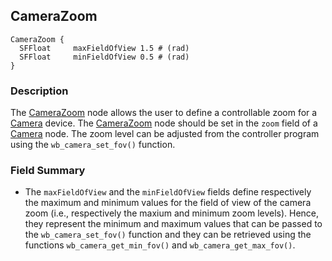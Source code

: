 ## CameraZoom

```
CameraZoom {
  SFFloat     maxFieldOfView 1.5 # (rad)
  SFFloat     minFieldOfView 0.5 # (rad)
}
```

### Description

The [CameraZoom](#camerazoom) node allows the user to define a controllable zoom
for a [Camera](camera.md#camera) device. The [CameraZoom](#camerazoom) node
should be set in the `zoom` field of a [Camera](camera.md#camera) node. The zoom
level can be adjusted from the controller program using the
`wb_camera_set_fov()` function.

### Field Summary

- The `maxFieldOfView` and the `minFieldOfView` fields define respectively the
maximum and minimum values for the field of view of the camera zoom (i.e.,
respectively the maxium and minimum zoom levels). Hence, they represent the
minimum and maximum values that can be passed to the `wb_camera_set_fov()`
function and they can be retrieved using the functions `wb_camera_get_min_fov()`
and `wb_camera_get_max_fov()`.

